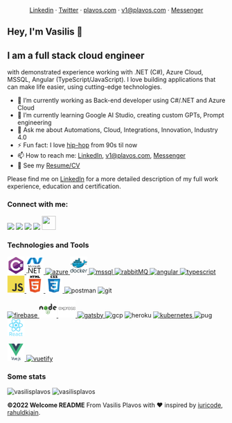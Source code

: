 <p align="center"><a href="https://www.linkedin.com/in/vasilisplavos/">Linkedin</a> · <a href="https://twitter.com/VasilisPlavos">Twitter</a> · <a href="https://plavos.com">plavos.com</a> · <a href="mailto:v1@plavos.com">v1@plavos.com</a> · <a href="https://m.me/vasilisplavospage">Messenger</a></p>

## Hey, I'm Vasilis 👋

## I am a full stack cloud engineer

with demonstrated experience working with .NET (C#), Azure Cloud, MSSQL, Angular (TypeScript/JavaScript). I love building applications that can make life easier, using cutting-edge technologies.

- 🔭 I’m currently working as Back-end developer using C#/.NET and Azure Cloud
- 🌱 I’m currently learning Google AI Studio, creating custom GPTs, Prompt engineering 
- 💬 Ask me about Automations, Cloud, Integrations, Innovation, Industry 4.0
- ⚡ Fun fact: I love [hip-hop](https://plavos.com/hh?utm_source=github.com) from 90s til now
- 📫 How to reach me: <a href="https://www.linkedin.com/in/vasilisplavos/">LinkedIn</a>, <a href="mailto:v1@plavos.com">v1@plavos.com</a>, <a href="https://m.me/vasilisplavospage">Messenger</a>
- 📄 See my [Resume/CV](https://plavos.com/tech-cv?utm_source=github.com)

Please find me on [LinkedIn](https://www.linkedin.com/in/vasilisplavos/) for a more detailed description of my full work experience, education and certification.

### Connect with me:

<p align="left">  
<a href="https://www.linkedin.com/in/vasilisplavos/" target="blank"><img src="https://img.icons8.com/color/35/000000/linkedin.png"/></a>
<a href="https://twitter.com/VasilisPlavos" target="blank"><img src="https://img.icons8.com/color/35/000000/twitter--v2.png"/></a>
<a href="https://www.instagram.com/vasilisplavos/" target="blank"><img src="https://img.icons8.com/fluency/35/000000/instagram-new.png"/></a>
<a href="mailto:v1@plavos.com" target="blank"><img src="https://img.icons8.com/color/35/000000/gmail.png"/></a>
<a href="https://m.me/vasilisplavospage" target="blank"><img width="32" height="32" src="https://img.icons8.com/fluency/48/000000/facebook-messenger--v2.png"/></a>
</p>

### Technologies and Tools
<a href="https://github.com/VasilisPlavos/Learn/tree/main/dotnet" target="_blank" rel="noreferrer"> <img src="https://raw.githubusercontent.com/devicons/devicon/master/icons/csharp/csharp-original.svg" alt="csharp" width="40" height="40"/> </a>
<a href="https://github.com/VasilisPlavos/Learn/tree/main/dotnet" target="_blank" rel="noreferrer"> <img src="https://raw.githubusercontent.com/devicons/devicon/master/icons/dot-net/dot-net-original-wordmark.svg" alt="dotnet" width="40" height="40"/> </a>
<a href="https://azure.microsoft.com/en-in/" target="_blank" rel="noreferrer"> <img src="https://www.vectorlogo.zone/logos/microsoft_azure/microsoft_azure-icon.svg" alt="azure" width="40" height="40"/> </a> 
<a href="https://www.docker.com/" target="_blank" rel="noreferrer"> <img src="https://raw.githubusercontent.com/devicons/devicon/master/icons/docker/docker-original-wordmark.svg" alt="docker" width="40" height="40"/> </a>
<a href="https://github.com/VasilisPlavos/Learn/tree/main/dotnet" target="_blank" rel="noreferrer"> <img src="https://www.svgrepo.com/show/303229/microsoft-sql-server-logo.svg" alt="mssql" width="40" height="40"/> </a>
<a href="https://www.rabbitmq.com" target="_blank" rel="noreferrer"> <img src="https://www.vectorlogo.zone/logos/rabbitmq/rabbitmq-icon.svg" alt="rabbitMQ" width="40" height="40"/> </a>
<a href="https://github.com/VasilisPlavos/Learn/tree/main/Web/Apps/angular" target="_blank" rel="noreferrer"> <img src="https://www.vectorlogo.zone/logos/angular/angular-icon.svg" alt="angular" width="40" height="40"/> </a>
<a href="https://github.com/VasilisPlavos/Learn/tree/main/Web/Others/typescript" target="_blank" rel="noreferrer"> <img src="https://www.vectorlogo.zone/logos/typescriptlang/typescriptlang-icon.svg" alt="typescript" width="40" height="40"/> </a>
<a href="https://github.com/VasilisPlavos/Learn/tree/main/Web" target="_blank" rel="noreferrer"> <img src="https://raw.githubusercontent.com/devicons/devicon/master/icons/javascript/javascript-original.svg" alt="javascript" width="40" height="40"/> </a>
<a href="https://github.com/VasilisPlavos/Learn/tree/main/Web" target="_blank" rel="noreferrer"> <img src="https://raw.githubusercontent.com/devicons/devicon/master/icons/html5/html5-original-wordmark.svg" alt="html5" width="40" height="40"/> </a>
<a href="https://github.com/VasilisPlavos/Learn/tree/main/Web" target="_blank" rel="noreferrer"> <img src="https://raw.githubusercontent.com/devicons/devicon/master/icons/css3/css3-original-wordmark.svg" alt="css3" width="40" height="40"/> </a>
<img src="https://www.vectorlogo.zone/logos/getpostman/getpostman-icon.svg" alt="postman" width="40" height="40"/> 
<img src="https://www.vectorlogo.zone/logos/git-scm/git-scm-icon.svg" alt="git" width="40" height="40"/>

<a href="https://github.com/VasilisPlavos/Learn/tree/main/Solutions/forma-gov/app" target="_blank" rel="noreferrer"> <img src="https://www.vectorlogo.zone/logos/firebase/firebase-icon.svg" alt="firebase" width="40" height="40"/> </a>
<a href="https://github.com/VasilisPlavos/Learn/tree/main/Web/Apps" target="_blank" rel="noreferrer"> <img src="https://raw.githubusercontent.com/devicons/devicon/master/icons/nodejs/nodejs-original-wordmark.svg" alt="nodejs" width="40" height="40"/> </a>
<a href="https://github.com/VasilisPlavos/Learn/tree/main/Web/Apps" target="_blank" rel="noreferrer"> <img src="https://raw.githubusercontent.com/devicons/devicon/master/icons/express/express-original-wordmark.svg" alt="express" width="40" height="40"/> </a>
<a href="https://vasilisplavos.github.io/learngatsby/" target="_blank" rel="noreferrer"> <img src="https://www.vectorlogo.zone/logos/gatsbyjs/gatsbyjs-icon.svg" alt="gatsby" width="40" height="40"/> </a>
<img src="https://www.vectorlogo.zone/logos/google_cloud/google_cloud-icon.svg" alt="gcp" width="40" height="40"/>
<img src="https://www.vectorlogo.zone/logos/heroku/heroku-icon.svg" alt="heroku" width="40" height="40"/>
<a href="https://kubernetes.io" target="_blank" rel="noreferrer"> <img src="https://www.vectorlogo.zone/logos/kubernetes/kubernetes-icon.svg" alt="kubernetes" width="40" height="40"/> </a>
<img src="https://cdn.worldvectorlogo.com/logos/pug.svg" alt="pug" width="40" height="40"/>
<a href="https://github.com/VasilisPlavos/Learn/tree/main/Web/Apps" target="_blank" rel="noreferrer"> <img src="https://raw.githubusercontent.com/devicons/devicon/master/icons/react/react-original-wordmark.svg" alt="react" width="40" height="40"/> </a>

<a href="https://github.com/VasilisPlavos/Learn/tree/main/Web/Apps" target="_blank" rel="noreferrer"> <img src="https://raw.githubusercontent.com/devicons/devicon/master/icons/vuejs/vuejs-original-wordmark.svg" alt="vuejs" width="40" height="40"/> </a> <a href="https://github.com/VasilisPlavos/Learn/tree/main/Web/Apps" target="_blank" rel="noreferrer"> <img src="https://bestofjs.org/logos/vuetify.svg" alt="vuetify" width="40" height="40"/> </a>

### Some stats
<img src="https://github-readme-stats.vercel.app/api/top-langs?username=vasilisplavos&show_icons=true&locale=en&layout=compact" alt="vasilisplavos" />
<img src="https://github-readme-stats.vercel.app/api?username=vasilisplavos&show_icons=true&locale=en" alt="vasilisplavos" />

**©2022 Welcome README** From Vasilis Plavos with ❤ inspired by [iuricode](https://github.com/iuricode/readme-template), [rahuldkjain](https://rahuldkjain.github.io/gh-profile-readme-generator/).
